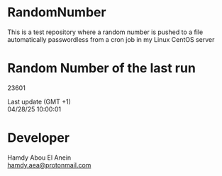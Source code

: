 # RandomNumber    
This is a test repository where a random number is pushed to a file automatically passwordless from a cron job in my Linux CentOS server    
# Random Number of the last run   
23601
      
Last update (GMT +1)    
04/28/25 10:00:01
# Developer    
Hamdy Abou El Anein   
hamdy.aea@protonmail.com

